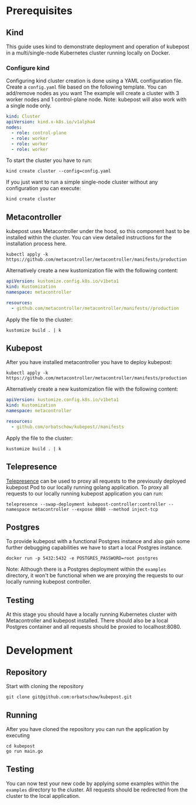 # Prerequisites

## Kind

This guide uses kind to demonstrate deployment and operation of kubepost in a multi/single-node Kubernetes cluster
running locally on Docker.

### Configure kind

Configuring kind cluster creation is done using a YAML configuration file. Create a `config.yaml` file based on the
following template. You can add/remove nodes as you want The example will create a cluster with 3 worker nodes and 1
control-plane node. Note: kubepost will also work with a single node only.

```yaml
kind: Cluster
apiVersion: kind.x-k8s.io/v1alpha4
nodes:
  - role: control-plane
  - role: worker
  - role: worker
  - role: worker
```

To start the cluster you have to run:

```shell
kind create cluster --config=config.yaml
```

If you just want to run a simple single-node cluster without any configuration you can execute:

```shell
kind create cluster
```

## Metacontroller

kubepost uses Metacontroller under the hood, so this component hast to be installed within the cluster. You can view
detailed instructions for the installation process here.

```shell
kubectl apply -k https://github.com/metacontroller/metacontroller/manifests/production
```

Alternatively create a new kustomization file with the following content:

```yaml
apiVersion: kustomize.config.k8s.io/v1beta1
kind: Kustomization
namespace: metacontroller

resources:
  - github.com/metacontroller/metacontroller/manifests//production
```

Apply the file to the cluster:

```shell
kustomize build . | k
```

## Kubepost

After you have installed metacontroller you have to deploy kubepost:

```shell
kubectl apply -k https://github.com/metacontroller/metacontroller/manifests/production
```

Alternatively create a new kustomization file with the following content:

```yaml
apiVersion: kustomize.config.k8s.io/v1beta1
kind: Kustomization
namespace: metacontroller

resources:
  - github.com/orbatschow/kubepost//manifests
```

Apply the file to the cluster:

```shell
kustomize build . | k
```

## Telepresence

[Telepresence](https://www.telepresence.io/) can be used to proxy all requests to the previously deployed kubepost Pod
to our locally running golang application. To proxy all requests to our locally running kubepost application you can
run:

```shell
telepresence --swap-deployment kubepost-controller:controller --namespace metacontroller --expose 8080 --method inject-tcp
```

## Postgres

To provide kubepost with a functional Postgres instance and also gain some further debugging capabilities we have to
start a local Postgres instance.

```shell
docker run -p 5432:5432 -e POSTGRES_PASSWORD=root postgres
```

Note: Although there is a Postgres deployment within the `examples` directory, it won't be functional when we are
proxying the requests to our locally running kubepost controller.

## Testing

At this stage you should have a locally running Kubernetes cluster with Metacontroller and kubepost installed. There
should also be a local Postgres container and all requests should be proxied to localhost:8080.

# Development

## Repository

Start with cloning the repository

```shell
git clone git@github.com:orbatschow/kubepost.git
```

## Running

After you have cloned the repository you can run the application by executing

```shell
cd kubepost
go run main.go
```

## Testing

You can now test your new code by applying some examples within the `examples` directory to the cluster. All requests
should be redirected from the cluster to the local application.